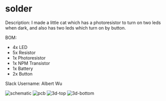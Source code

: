 # solder

Description:
I made a little cat which has a photoresistor to turn on two leds when dark, and also has two leds which turn on by button.

BOM:
- 4x LED
- 5x Resistor
- 1x Photoresistor
- 1x NPM Transistor
- 1x Battery
- 2x Button


Slack Username: Albert Wu

![schematic](https://github.com/user-attachments/assets/b2fb7d0e-62a8-46df-97ea-9adcec8bd9f9)
![pcb](https://github.com/user-attachments/assets/343c83a5-9cc7-4cac-acf0-ce3323c5e2cb)
![3d-top](https://github.com/user-attachments/assets/3bd89a6c-2fce-452e-badd-86e8507a6c18)
![3d-bottom](https://github.com/user-attachments/assets/526fc704-e73e-4d51-afb1-e3101c4e7325)
